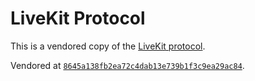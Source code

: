 # LiveKit Protocol

This is a vendored copy of the [LiveKit protocol](https://github.com/livekit/protocol).

Vendored at [`8645a138fb2ea72c4dab13e739b1f3c9ea29ac84`](https://github.com/livekit/protocol/tree/8645a138fb2ea72c4dab13e739b1f3c9ea29ac84).
